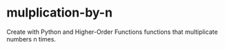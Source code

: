 # mulplication-by-n
Create with Python and Higher-Order Functions functions that multiplicate numbers n times.
